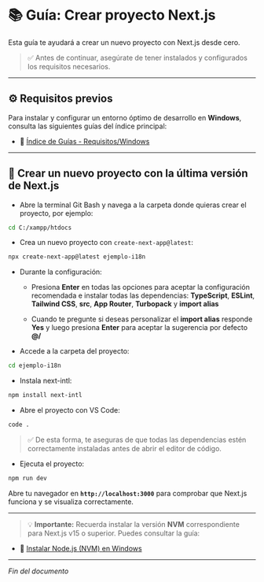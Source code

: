 # 📚 Guía: Crear proyecto Next.js

Esta guía te ayudará a crear un nuevo proyecto con Next.js desde cero.

> ✅ Antes de continuar, asegúrate de tener instalados y configurados los requisitos necesarios.

---

## ⚙️ Requisitos previos

Para instalar y configurar un entorno óptimo de desarrollo en **Windows**, consulta las siguientes guías del índice principal:

- 📁 [Índice de Guías - Requisitos/Windows](https://github.com/tejada1970/guias-desarrollo#windows)

---

## 🚀 Crear un nuevo proyecto con la última versión de Next.js

- Abre la terminal Git Bash y navega a la carpeta donde quieras crear el proyecto, por ejemplo:

```bash
cd C:/xampp/htdocs
```

- Crea un nuevo proyecto con `create-next-app@latest`:

```bash
npx create-next-app@latest ejemplo-i18n
```

- Durante la configuración:

    - Presiona **Enter** en todas las opciones para aceptar la configuración recomendada e instalar todas las dependencias: **TypeScript**, **ESLint**, **Tailwind CSS**, **src**, **App Router**, **Turbopack** y **import alias**

    - Cuando te pregunte si deseas personalizar el **import alias** responde **Yes** y luego presiona **Enter** para aceptar la sugerencia por defecto **@/**

- Accede a la carpeta del proyecto:

```bash
cd ejemplo-i18n
```

- Instala next-intl:

```bash
npm install next-intl
```

- Abre el proyecto con VS Code:

```bash
code .
```

> ✅ De esta forma, te aseguras de que todas las dependencias estén correctamente instaladas antes de abrir el editor de código.

- Ejecuta el proyecto:

```bash
npm run dev
```

Abre tu navegador en **`http://localhost:3000`** para comprobar que Next.js funciona y se visualiza correctamente.

---

> 💡 **Importante:** Recuerda instalar la versión **NVM** correspondiente para Next.js v15 o superior. Puedes consultar la guía:

- 📄 [Instalar Node.js (NVM) en Windows](https://github.com/tejada1970/guias-desarrollo/blob/master/requisitos/windows/instalar-nodejs-nvm-en-windows.md)

---

*Fin del documento*
